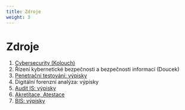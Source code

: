 ```yaml
---
title: Zdroje
weight: 3
---
```


# Zdroje

1. [Cybersecurity (Kolouch)](/4smn/zdroje/cybersecurity.pdf)
2. Řízení kybernetické bezpečnosti a bezpečnosti informací (Doucek)
3. [Penetrační testování: výpisky](/4smn/zdroje/pentest.pdf)
4. Digitální forenzní analýza: výpisky
5. [Audit IS: výpisky](/4smn/zdroje/audit.pdf)
6. [Akretitace, Atestace](/4smn/zdroje/akrat.pdf)
7. [BIS: výpisky](/4smn/zdroje/bis.pfg)
